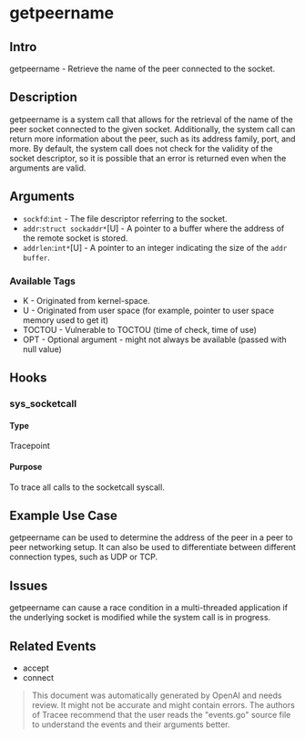 
# getpeername 

## Intro
getpeername - Retrieve the name of the peer connected to the socket.

## Description
getpeername is a system call that allows for the retrieval of the name of the peer socket connected to the given socket. Additionally, the system call can return more information about the peer, such as its address family, port, and more. By default, the system call does not check for the validity of the socket descriptor, so it is possible that an error is returned even when the arguments are valid. 

## Arguments
* `sockfd`:`int` - The file descriptor referring to the socket.
* `addr`:`struct sockaddr*`[U] - A pointer to a buffer where the address of the remote socket is stored.
* `addrlen`:`int*`[U] - A pointer to an integer indicating the size of the `addr buffer`.

### Available Tags
* K - Originated from kernel-space.
* U - Originated from user space (for example, pointer to user space memory used to get it)
* TOCTOU - Vulnerable to TOCTOU (time of check, time of use)
* OPT - Optional argument - might not always be available (passed with null value)

## Hooks
### sys_socketcall
#### Type
Tracepoint
#### Purpose
To trace all calls to the socketcall syscall.

## Example Use Case
getpeername can be used to determine the address of the peer in a peer to peer networking setup. It can also be used to differentiate between different connection types, such as UDP or TCP.

## Issues
getpeername can cause a race condition in a multi-threaded application if the underlying socket is modified while the system call is in progress. 

## Related Events
* accept
* connect

> This document was automatically generated by OpenAI and needs review. It might
> not be accurate and might contain errors. The authors of Tracee recommend that
> the user reads the "events.go" source file to understand the events and their
> arguments better.
